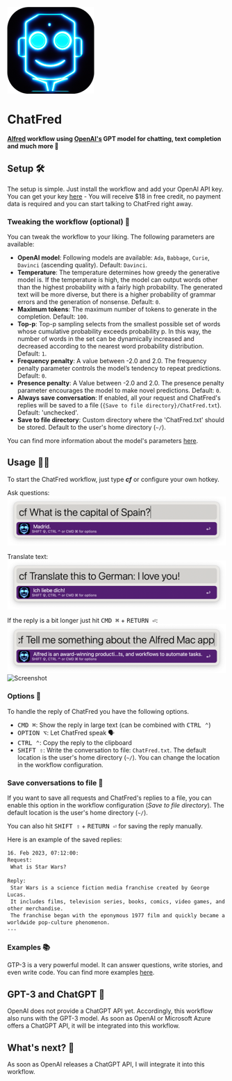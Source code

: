 ![chatfred](assets/images/chatfred.png)

# ChatFred
**[Alfred](https://www.alfredapp.com/) workflow using [OpenAI's](https://openai.com/) GPT model for chatting, text completion and much more 🤖**

## Setup 🛠️
The setup is simple. Just install the workflow and add your OpenAI API key. You can get your key [here](https://beta.openai.com/signup) - You will receive $18 in free credit, no payment data is required and you can start talking to ChatFred right away.

### Tweaking the workflow (optional) 🦾
You can tweak the workflow to your liking. The following parameters are available:
- **OpenAI model**: Following models are available: `Ada`, `Babbage`, `Curie`, `Davinci` (ascending quality). Default: `Davinci`.
- **Temperature**: The temperature determines how greedy the generative model is. If the temperature is high, the model can output words other than the highest probability with a fairly high probability. The generated text will be more diverse, but there is a higher probability of grammar errors and the generation of nonsense. Default: `0`.
- **Maximum tokens**: The maximum number of tokens to generate in the completion. Default: `100`.
- **Top-p**: Top-p sampling selects from the smallest possible set of words whose cumulative probability exceeds probability p. In this way, the number of words in the set can be dynamically increased and decreased according to the nearest word probability distribution. Default: `1`.
- **Frequency penalty**: A value between -2.0 and 2.0. The frequency penalty parameter controls the model’s tendency to repeat predictions. Default: `0`.
- **Presence penalty**: A Value between -2.0 and 2.0. The presence penalty parameter encourages the model to make novel predictions. Default: `0`.
- **Always save conversation**: If enabled, all your request and ChatFred's replies will be saved to a file (`{Save to file directory}/ChatFred.txt`). Default: 'unchecked'.
- **Save to file directory**: Custom directory where the 'ChatFred.txt' should be stored. Default to the user's home directory (`~/`).

 You can find more information about the model's parameters [here](https://platform.openai.com/docs/api-reference/completions/create).

## Usage 🧑‍💻
To start the ChatFred workflow, just type ***cf*** or configure your own hotkey.

Ask questions:
![Screenshot](assets/images/screenshot1.png)

Translate text:
![Screenshot](assets/images/screenshot2.png)

If the reply is a bit longer just hit <kbd>CMD ⌘</kbd> + <kbd>RETURN ⏎</kbd>:
![Screenshot](assets/images/screenshot3.png)
![Screenshot](assets/images/screenshot4.png)

### Options 🤗
To handle the reply of ChatFred you have the following options.
- <kbd>CMD ⌘</kbd>: Show the reply in large text (can be combined with <kbd>CTRL ⌃</kbd>)
- <kbd>OPTION ⌥</kbd>: Let ChatFred speak 🗣️
- <kbd>CTRL ⌃</kbd>: Copy the reply to the clipboard
- <kbd>SHIFT ⇧</kbd>: Write the conversation to file: `ChatFred.txt`. The default location is the user's home directory (`~/`). You can change the location in the workflow configuration.

### Save conversations to file 📝
If you want to save all requests and ChatFred's replies to a file, you can enable this option in the workflow configuration (*Save to file directory*). The default location is the user's home directory (`~/`).

You can also hit <kbd>SHIFT ⇧</kbd> + <kbd>RETURN ⏎</kbd> for saving the reply manually.

Here is an example of the saved replies:
```
16. Feb 2023, 07:12:00:
Request:
 What is Star Wars?

Reply:
 Star Wars is a science fiction media franchise created by George Lucas. 
 It includes films, television series, books, comics, video games, and other merchandise. 
 The franchise began with the eponymous 1977 film and quickly became a worldwide pop-culture phenomenon.
---
```

### Examples 📚
GTP-3 is a very powerful model. It can answer questions, write stories, and even write code. You can find more examples [here](https://platform.openai.com/examples).

## GPT-3 and ChatGPT 🤖
OpenAI does not provide a ChatGPT API yet. Accordingly, this workflow also runs with the GPT-3 model. As soon as OpenAI or Microsoft Azure offers a ChatGPT API, it will be integrated into this workflow.

## What's next? 🚧
As soon as OpenAI releases a ChatGPT API, I will integrate it into this workflow.
